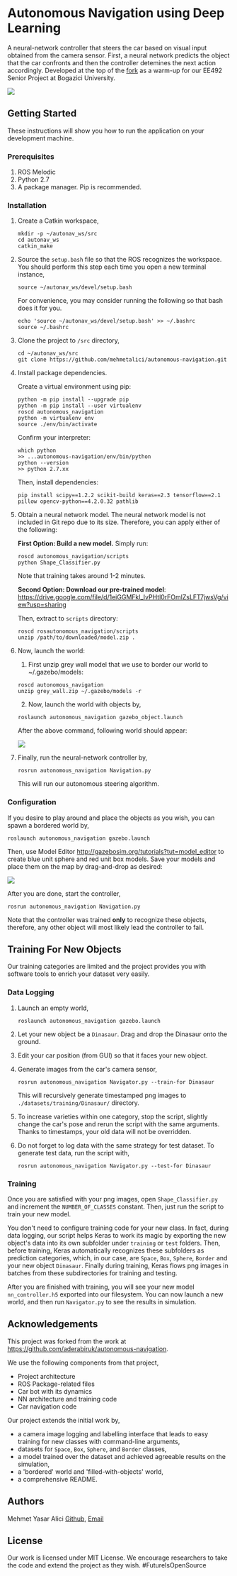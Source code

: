 # Autonomous Navigation using Deep Learning
A neural-network controller that steers the car based on visual input obtained from the camera sensor. First, a neural network predicts the object that the car confronts and then the controller detemines the next action accordingly. Developed at the top of the [fork](https://github.com/aderabiruk/autonomous-navigation) as a warm-up for our EE492 Senior Project at Bogazici University.

![](resources/autonav.gif)

## Getting Started
These instructions will show you how to run the application on your development machine.
### Prerequisites
1. ROS Melodic
2. Python 2.7
3. A package manager. Pip is recommended.


### Installation
1. Create a Catkin workspace,
    ```
    mkdir -p ~/autonav_ws/src
    cd autonav_ws
    catkin_make 
    ```
2. Source the ```setup.bash``` file so that the ROS recognizes the workspace. You should perform this step each time you open a new terminal instance,
    ```
    source ~/autonav_ws/devel/setup.bash 
    ```
    For convenience, you may consider running the following so that bash does it for you.
    ```
    echo 'source ~/autonav_ws/devel/setup.bash' >> ~/.bashrc 
    source ~/.bashrc
    ```
2. Clone the project to ```/src``` directory,
    ```
    cd ~/autonav_ws/src
    git clone https://github.com/mehmetalici/autonomous-navigation.git
    ```
3. Install package dependencies.

    Create a virtual environment using pip:
    ```
    python -m pip install --upgrade pip 
    python -m pip install --user virtualenv 
    roscd autonomous_navigation
    python -m virtualenv env
    source ./env/bin/activate 
    ```
    Confirm your interpreter:
    ```
    which python
    >> ...autonomous-navigation/env/bin/python
    python --version
    >> python 2.7.xx
    ```
    Then, install dependencies:
    ```
    pip install scipy==1.2.2 scikit-build keras==2.3 tensorflow==2.1 pillow opencv-python==4.2.0.32 pathlib
    ```
3. Obtain a neural network model. The neural network model is not included in Git repo due to its size. Therefore, you can apply either of the following:
    
    **First Option: Build a new model.** Simply run:
    ```
    roscd autonomous_navigation/scripts
    python Shape_Classifier.py
    ```
    Note that training takes around 1-2 minutes.

    **Second Option: Download our pre-trained model**: https://drive.google.com/file/d/1eiGGMFkl_IvPHtl0rFOmlZsLFT7jwsVg/view?usp=sharing
    
    Then, extract to ```scripts``` directory:
    ```
    roscd rosautonomous_navigation/scripts
    unzip /path/to/downloaded/model.zip .
    ```

4. Now, launch the world:
    
    1. First unzip grey wall model that we use to border our world to ~/.gazebo/models:
    ```
    roscd autonomous_navigation
    unzip grey_wall.zip ~/.gazebo/models -r
    ```
    2. Now, launch the world with objects by,
    ```
    roslaunch autonomous_navigation gazebo_object.launch
    ```
    After the above command, following world should appear:

    ![](resources/filledup.png)
5. Finally, run the neural-network controller by,
    ```
    rosrun autonomous_navigation Navigation.py
    ```
    This will run our autonomous steering algorithm. 


### Configuration
    
If you desire to play around and place the objects as you wish, you can spawn a bordered world by,  
```
roslaunch autonomous_navigation gazebo.launch
```

Then, use Model Editor http://gazebosim.org/tutorials?tut=model_editor to create blue unit sphere and red unit box models. Save your models and place them on the map by drag-and-drop as desired:

![](resources/model_add.gif)

After you are done, start the controller,
```
rosrun autonomous_navigation Navigation.py
``` 



Note that the controller was trained **only** to recognize these objects, therefore, any other object will most likely lead the controller to fail. 


## Training For New Objects
Our training categories are limited and the project provides you with software tools to enrich your dataset very easily.

### Data Logging
1. Launch an empty world,
    ```
    roslaunch autonomous_navigation gazebo.launch
    ``` 
2. Let your new object be a ```Dinasaur```. Drag and drop the Dinasaur onto the ground. 

3. Edit your car position (from GUI) so that it faces your new object.
4. Generate images from the car's camera sensor,  

    ```
    rosrun autonomous_navigation Navigator.py --train-for Dinasaur
    ``` 
    This will recursively generate timestamped png images to ```./datasets/training/Dinasaur/``` directory. 
5. To increase varieties within one category, stop the script, slightly change the car's pose and rerun the script with the same arguments. Thanks to timestamps, your old data will not be overridden.

6. Do not forget to log data with the same strategy for test dataset. To generate test data, run the script with,
    ```
    rosrun autonomous_navigation Navigator.py --test-for Dinasaur
    ``` 
### Training
Once you are satisfied with your png images, open ```Shape_Classifier.py``` and increment the ```NUMBER_OF_CLASSES``` constant. Then, just run the script to train your new model. 

You don't need to configure training code for your new class. In fact, during data logging, our script helps Keras to work its magic by exporting the new object's data into its own subfolder under ```training``` or ```test``` folders. Then, before training, Keras automatically recognizes these subfolders as prediction categories, which, in our case, are  ```Space```, ```Box```,  ```Sphere```, ```Border``` and your new object ```Dinasaur```. Finally during training, Keras flows png images in batches from these subdirectories for training and testing.

After you are finished with training, you will see your new model ```nn_controller.h5``` exported into our filesystem. You can now launch a new world, and then run ```Navigator.py``` to see the results in simulation.


## Acknowledgements
This project was forked from the work at https://github.com/aderabiruk/autonomous-navigation. 

We use the following components from that project,
* Project architecture
* ROS Package-related files
* Car bot with its dynamics
* NN architecture and training code  
* Car navigation code

Our project extends the initial work by,
* a camera image logging and labelling interface that leads to easy training for new classes with command-line arguments,
* datasets for ```Space```, ```Box```,  ```Sphere```, and ```Border``` classes,
* a model trained over the dataset and achieved agreeable results on the simulation,  
* a 'bordered' world and 'filled-with-objects' world,
* a comprehensive README.

## Authors
Mehmet Yasar Alici [Github](github.com/malici), [Email](emailto:myasar.alici@gmail.com)


## License
Our work is licensed under MIT License. We encourage researchers to take the code and extend the project as they wish. #FutureIsOpenSource 
